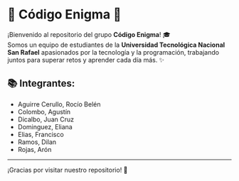 # 🔷 Código Enigma 🔷

¡Bienvenido al repositorio del grupo **Código Enigma**! 🎓  
Somos un equipo de estudiantes de la **Universidad Tecnológica Nacional San Rafael** apasionados por la tecnología y la programación, trabajando juntos para superar retos y aprender cada día más. ✨


## 📚 Integrantes:
- Aguirre Cerullo, Rocío Belén
- Colombo, Agustín
- Dicalbo, Juan Cruz
- Dominguez, Eliana
- Elias, Francisco
- Ramos, Dilan
- Rojas, Arón

---
¡Gracias por visitar nuestro repositorio! 💙
